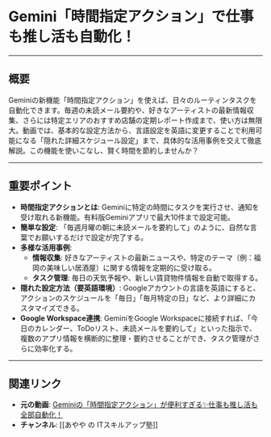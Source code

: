 # Gemini「時間指定アクション」で仕事も推し活も自動化！

---

## 概要

Geminiの新機能「時間指定アクション」を使えば、日々のルーティンタスクを自動化できます。毎週の未読メール要約や、好きなアーティストの最新情報収集、さらには特定エリアのおすすめ店舗の定期レポート作成まで、使い方は無限大。動画では、基本的な設定方法から、言語設定を英語に変更することで利用可能になる「隠れた詳細スケジュール設定」まで、具体的な活用事例を交えて徹底解説。この機能を使いこなし、賢く時間を節約しませんか？

---

## 重要ポイント

*   **時間指定アクションとは**: Geminiに特定の時間にタスクを実行させ、通知を受け取れる新機能。有料版Geminiアプリで最大10件まで設定可能。
*   **簡単な設定**: 「毎週月曜の朝に未読メールを要約して」のように、自然な言葉でお願いするだけで設定が完了する。
*   **多様な活用事例**: 
    *   **情報収集**: 好きなアーティストの最新ニュースや、特定のテーマ（例：福岡の美味しい居酒屋）に関する情報を定期的に受け取る。
    *   **タスク管理**: 毎日の天気予報や、新しい賃貸物件情報を自動で取得する。
*   **隠れた設定方法（要英語環境）**: Googleアカウントの言語を英語にすると、アクションのスケジュールを「毎日」「毎月特定の日」など、より詳細にカスタマイズできる。
*   **Google Workspace連携**: GeminiをGoogle Workspaceに接続すれば、「今日のカレンダー、ToDoリスト、未読メールを要約して」といった指示で、複数のアプリ情報を横断的に整理・要約させることができ、タスク管理がさらに効率化する。

---

## 関連リンク

*   **元の動画**: [Geminiの「時間指定アクション」が便利すぎる✨仕事も推し活も全部自動化！](https://www.youtube.com/watch?v=O9XaGFcAe1c)
*   **チャンネル**: [[あやや の ITスキルアップ塾]]
